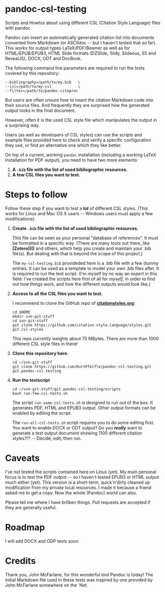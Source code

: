 # pandoc-csl-testing

Scripts and Howtos about using different CSL (Citation Style Language) files with pandoc

Pandoc can insert an automatically generated citation list into documents converted from Markdown (or ASCIIdoc -- but I haven't tested that so far).
This works for output types LaTeX/PDF/Beamer as well as for HTML/EPUB/EPUB3, HTML Slide formats (DZSlide, Slidy, Slideous, S5 and RevealJS), DOCX, ODT and DocBook.

The following command line parameters are required to run the tests covered by this repository:

    --bibliography=/path/to/my.bib   \
    --csl=/path/to/my.csl            \
    --filter=/path/to/pandoc-citeproc

But users are often unsure how to insert the citation Markdown code into their source files.
And frequently they are surprised how the generated output looks in the final document.

However, often it is the used CSL style file which manipulates the output in a surprising way.

Users (as well as  developers of CSL styles) can use the scripts and example files provided here to check and verify a specific configuration they use, or find an alternative one which they like better.

On top of a current, working `pandoc` installation (including a working LaTeX installation for PDF output), you need to have two more elements:

1. **A `.bib` file with the list of used bibliographic resources.**
1. **A few CSL files you want to test.**


# Steps to follow

Follow these step if you want to test a ***lot*** of different CSL styles. (This works for Linux and Mac OS X users -- Windows users must apply a few modifications):

1. **Create `.bib` file with the list of used bibliographic resources.**

    This file can be seen as your personal "database of references".
    It must be formatted in a specific way.
    (There are many tools out there, like **[Zotero](()** and others, which help you create and maintain your .bib file(s).
    But dealing with that is beyond the scope of this project.)

    The `my-csl-testing.bib` provideded here is a .bib file with a few dummy entries.
    It can be used as a template to model your own .bib files after.
    It is required to run the test script.
    (I'm myself by no way an expert in this field: I've created the scripts here first of all for *myself*, in order to find out how things work, and how the different outputs would look like.)

1. **Access to all the CSL files you want to test.**

    I recommend to clone the GitHub repo of **[citationstyles.org](http://citationstyles.org)**:

    ``` {.noweb}
    cd $HOME
    mkdir svn-git-stuff
    cd svn-git-stuff
    git clone https://github.com/citation-style-language/styles.git git.csl-styles
    ```

    This repo currently weights about 75 MBytes.
    There are more than 1000 different CSL style files in there!

1. **Clone this repository here.**

    ``` {.noweb)
    cd ~/svn-git-stuff
    git clone https://github.com/KurtPfeifle/pandoc-csl-testing.git git.pandoc-csl-testing
    ```

1. **Run the testscript**

    ``` {.noweb)
    cd ~/svn-git-stuff/git.pandoc-csl-testing/scripts
    bash run-few-csl-tests.sh
    ```

    The script `run-some-csl-tests.sh` is designed to run out of the box.
    It generates PDF, HTML and EPUB3 output.
    Other output formats can be enabled by editing the script.

    The `run-all-csl-tests.sh` script requires you to do some editing first.
    You want to enable DOCX or ODT output?
    Do you ***really*** want to generate a test output document showing 1100 different citation styles?!? -- 
    Decide, edit, then run.

# Caveats

I've not tested the scripts contained here on Linux (yet).
My main personal focus is to test the PDF output -- so I haven't tested EPUB3 or HTML output much either (yet).
This version is a short-term, quick'n'dirty cleaned up modification from my private local resources.
I made it because a friend asked me to get a copy.
Now the whole (Pandoc) world can also.

Please tell me where I have br0ken things.
Pull requests are accepted if they are generally useful.

# Roadmap

I will add DOCX and ODP tests soon.

# Credits

Thank you, John McFarlane, for this wonderful tool Pandoc is today!
The initial Markdown file used in these tests was inspired by one provided by John McFarlane somewhere on the 'Net.

